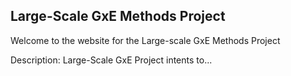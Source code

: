 ## Large-Scale GxE Methods Project

Welcome to the website for the Large-scale GxE Methods Project

Description: Large-Scale GxE Project intents to...
